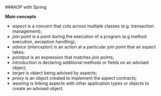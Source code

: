 ###AOP with Spring

**Main concepts**

- *aspect* is a concern that cuts across multiple classes (e.g. transaction management);
- *join point* is a point during the execution of a program (e.g method execution, exception handling); 
- *advice* (*interceptor*) is an action at a particular join point that an aspect takes;
- *pointput* is an expression that matches join points;
- *introduction* is declaring additional methods or fields on an advised object;
- *target* is object being advised by aspects;
- *proxy* is an object created to implement the aspect contracts;
- *wearing* is linking aspects with other application types or objects to create an advised object.

